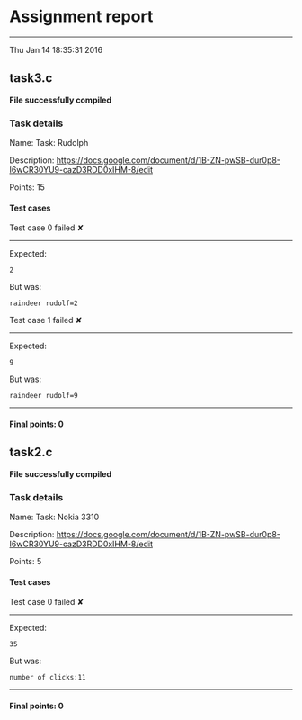 # Assignment report
---
Thu Jan 14 18:35:31 2016

## task3.c

**File successfully compiled**

### Task details

Name: Task: Rudolph

Description: https://docs.google.com/document/d/1B-ZN-pwSB-dur0p8-I6wCR30YU9-cazD3RDD0xIHM-8/edit

Points: 15

#### Test cases
Test case 0 failed ✘

---
Expected:
```
2
```
But was:
```
raindeer rudolf=2
```
Test case 1 failed ✘

---
Expected:
```
9
```
But was:
```
raindeer rudolf=9
```
---
 #### Final points: 0
## task2.c

**File successfully compiled**

### Task details

Name: Task: Nokia 3310

Description: https://docs.google.com/document/d/1B-ZN-pwSB-dur0p8-I6wCR30YU9-cazD3RDD0xIHM-8/edit

Points: 5

#### Test cases
Test case 0 failed ✘

---
Expected:
```
35
```
But was:
```
number of clicks:11
```
---
 #### Final points: 0
